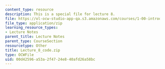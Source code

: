 ```yaml
---
content_type: resource
description: This is a special file for lecture 8.
file: https://ol-ocw-studio-app-qa.s3.amazonaws.com/courses/1-00-introduction-to-computers-and-engineering-problem-solving-spring-2012/00d42596a53a2f4724e840afd26a58bc_Lecture_8_code.zip
file_type: application/zip
learning_resource_types:
- Lecture Notes
parent_title: Lecture Notes
parent_type: CourseSection
resourcetype: Other
title: Lecture_8_code.zip
type: OCWFile
uid: 00d42596-a53a-2f47-24e8-40afd26a58bc
---
```

